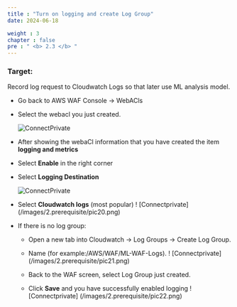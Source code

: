 ```yaml
---
title : "Turn on logging and create Log Group"
date: 2024-06-18

weight : 3
chapter : false
pre : " <b> 2.3 </b> "
---
```


### Target:
Record log request to Cloudwatch Logs so that later use ML analysis model.

- Go back to AWS WAF Console → WebACls
- Select the webacl you just created.

  ![ConnectPrivate](/images/2.prerequisite/pic18.png)

- After showing the webaCl information that you have created the item **logging and metrics**
- Select **Enable** in the right corner
- Select **Logging Destination**

  ![ConnectPrivate](/images/2.prerequisite/pic19.png)

- Select **Cloudwatch logs** (most popular)
  ! [Connectprivate] (/images/2.prerequisite/pic20.png)

- If there is no log group:
    + Open a new tab into Cloudwatch → Log Groups → Create Log Group.
    + Name (for example:/AWS/WAF/ML-WAF-Logs).
  ! [Connectprivate] (/images/2.prerequisite/pic21.png)

    + Back to the WAF screen, select Log Group just created.
    + Click **Save** and you have successfully enabled logging
  ! [Connectprivate] (/images/2.prerequisite/pic22.png)
